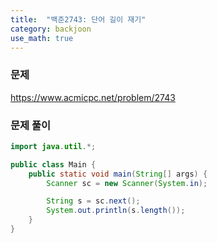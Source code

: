 ```yaml
---
title:  "백준2743: 단어 길이 재기"
category: backjoon
use_math: true
---
```




### 문제

https://www.acmicpc.net/problem/2743



### 문제 풀이

```java
import java.util.*;

public class Main {
    public static void main(String[] args) {
        Scanner sc = new Scanner(System.in);

        String s = sc.next();
        System.out.println(s.length());
    }
}
```

